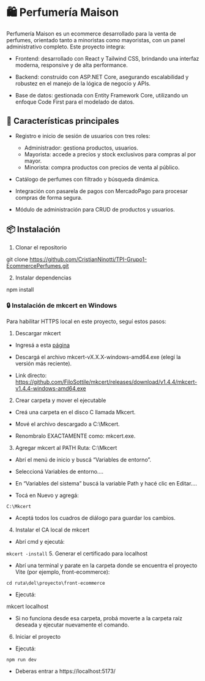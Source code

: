 # 🛍️ Perfumería Maison
Perfumería Maison es un ecommerce desarrollado para la venta de perfumes, orientado tanto a minoristas como mayoristas, con un panel administrativo completo. Este proyecto integra:

- Frontend: desarrollado con React y Tailwind CSS, brindando una interfaz moderna, responsive y de alta performance.

- Backend: construido con ASP.NET Core, asegurando escalabilidad y robustez en el manejo de la lógica de negocio y APIs.

- Base de datos: gestionada con Entity Framework Core, utilizando un enfoque Code First para el modelado de datos.

## 🎯 Características principales
- Registro e inicio de sesión de usuarios con tres roles:
    - Administrador: gestiona productos, usuarios.
    - Mayorista: accede a precios y stock exclusivos para compras al por mayor.
    - Minorista: compra productos con precios de venta al público.

- Catálogo de perfumes con filtrado y búsqueda dinámica.

- Integración con pasarela de pagos con MercadoPago para procesar compras de forma segura.

- Módulo de administración para CRUD de productos y usuarios.

## 📦 Instalación
1. Clonar el repositorio

git clone https://github.com/CristianNinotti/TPI-Grupo1-EcommercePerfumes.git

2. Instalar dependencias

npm install

### 🔒 Instalación de mkcert en Windows
Para habilitar HTTPS local en este proyecto, seguí estos pasos:

1. Descargar mkcert

- Ingresá a esta [página](https://github.com/FiloSottile/mkcert/releases)

- Descargá el archivo mkcert-vX.X.X-windows-amd64.exe (elegí la versión más reciente).
- Link directo: https://github.com/FiloSottile/mkcert/releases/download/v1.4.4/mkcert-v1.4.4-windows-amd64.exe

2. Crear carpeta y mover el ejecutable

- Creá una carpeta en el disco C llamada Mkcert.

- Mové el archivo descargado a C:\Mkcert.

- Renombralo EXACTAMENTE como: mkcert.exe.

3. Agregar mkcert al PATH Ruta: C:\Mkcert

- Abrí el menú de inicio y buscá “Variables de entorno”.

- Seleccioná Variables de entorno….

- En “Variables del sistema” buscá la variable Path y hacé clic en Editar….

- Tocá en Nuevo y agregá:

`C:\Mkcert`

- Aceptá todos los cuadros de diálogo para guardar los cambios.

4. Instalar el CA local de mkcert

- Abrí cmd y ejecutá:

`mkcert -install`
5. Generar el certificado para localhost

- Abrí una terminal y parate en la carpeta donde se encuentra el proyecto Vite (por ejemplo, front-ecommerce):

`cd ruta\del\proyecto\front-ecommerce`
- Ejecutá:

mkcert localhost
- Si no funciona desde esa carpeta, probá moverte a la carpeta raíz deseada y ejecutar nuevamente el comando.

6. Iniciar el proyecto

- Ejecutá:

`npm run dev`

- Deberas entrar a https://localhost:5173/
